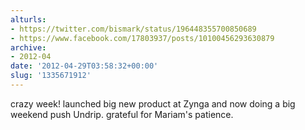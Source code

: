 ```yaml
---
alturls:
- https://twitter.com/bismark/status/196448355700850689
- https://www.facebook.com/17803937/posts/10100456293630879
archive:
- 2012-04
date: '2012-04-29T03:58:32+00:00'
slug: '1335671912'
---
```


crazy week! launched big new product at Zynga and now doing a big weekend push Undrip. grateful for Mariam's patience.

